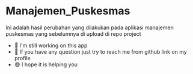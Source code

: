 # Manajemen_Puskesmas

Ini adalah hasil perubahan yang dilakukan pada aplikasi manajemen puskesmas yang sebelumnya di upload di repo project

- 🤔 I'm still working on this app
- 💬 If you have any question just try to reach me from github link on my profile
- 😄 I hope it is helping you
